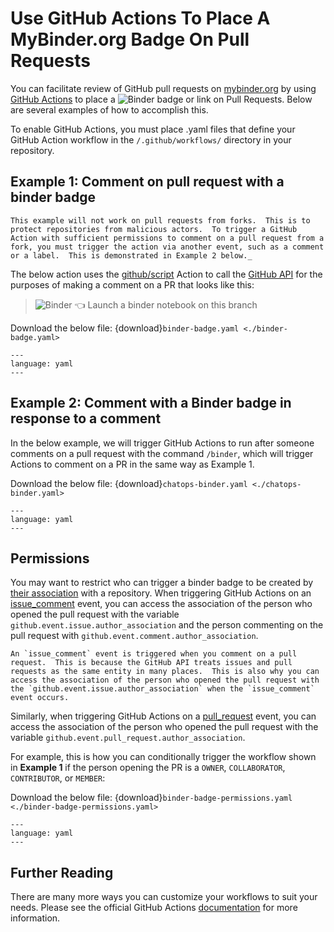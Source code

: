 # Use GitHub Actions To Place A MyBinder.org Badge On Pull Requests

You can facilitate review of GitHub pull requests on [mybinder.org](https://mybinder.org) by using [GitHub Actions](https://github.com/features/actions) to place a ![Binder](https://mybinder.org/badge_logo.svg) badge or link on Pull Requests.  Below are several examples of how to accomplish this.

To enable GitHub Actions, you must place .yaml files that define your GitHub Action workflow in the `/.github/workflows/` directory in your repository.


## Example 1: Comment on pull request with a binder badge

```{note}
This example will not work on pull requests from forks.  This is to protect repositories from malicious actors.  To trigger a GitHub Action with sufficient permissions to comment on a pull request from a fork, you must trigger the action via another event, such as a comment or a label.  This is demonstrated in Example 2 below._
```

The below action uses the [github/script](https://github.com/actions/github-script) Action to call the [GitHub API](https://docs.github.com/en/rest/reference/issues#comments) for the purposes of making a comment on a PR that looks like this:

> ![Binder](https://mybinder.org/badge_logo.svg) 👈 Launch a binder notebook on this branch

Download the below file: {download}`binder-badge.yaml <./binder-badge.yaml>`

```{literalinclude} ./binder-badge.yaml
---
language: yaml
---
```

## Example 2: Comment with a Binder badge in response to a comment

In the below example, we will trigger GitHub Actions to run after someone comments on a pull request with the command `/binder`, which will trigger Actions to comment on a PR in the same way as Example 1.

Download the below file: {download}`chatops-binder.yaml <./chatops-binder.yaml>`

```{literalinclude} ./chatops-binder.yaml
---
language: yaml
---
```

## Permissions

You may want to restrict who can trigger a binder badge to be created by [their association](https://developer.github.com/v4/enum/commentauthorassociation/) with a repository.  When triggering GitHub Actions on an [issue_comment](https://docs.github.com/en/actions/reference/events-that-trigger-workflows#issue_comment) event, you can 
access the association of the person who opened the pull request with the variable `github.event.issue.author_association` and the person commenting on the pull request with `github.event.comment.author_association`. 

```{note}
An `issue_comment` event is triggered when you comment on a pull request.  This is because the GitHub API treats issues and pull requests as the same entity in many places.  This is also why you can access the association of the person who opened the pull request with the `github.event.issue.author_association` when the `issue_comment` event occurs.
```

Similarly, when triggering GitHub Actions on a [pull_request](https://docs.github.com/en/actions/reference/events-that-trigger-workflows#pull_request) event, you can access the association of the person who opened the pull request with the variable `github.event.pull_request.author_association`.

For example, this is how you can conditionally trigger the workflow shown in **Example 1** if the person opening the PR is a `OWNER`, `COLLABORATOR`, `CONTRIBUTOR`, or `MEMBER`:

Download the below file: {download}`binder-badge-permissions.yaml <./binder-badge-permissions.yaml>`

```{literalinclude} ./binder-badge-permissions.yaml
---
language: yaml
---
```

## Further Reading

There are many more ways you can customize your workflows to suit your needs.  Please see the official GitHub Actions [documentation](https://docs.github.com/en/actions) for more information.
